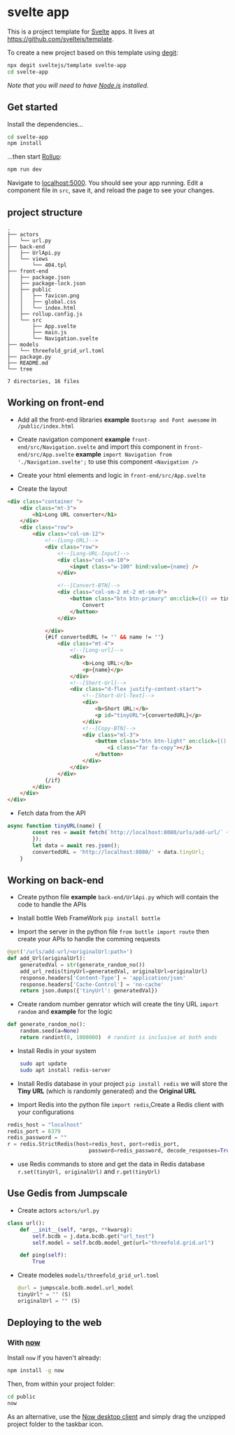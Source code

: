 

# svelte app

This is a project template for [Svelte](https://svelte.dev) apps. It lives at https://github.com/sveltejs/template.

To create a new project based on this template using [degit](https://github.com/Rich-Harris/degit):

```bash
npx degit sveltejs/template svelte-app
cd svelte-app
```

*Note that you will need to have [Node.js](https://nodejs.org) installed.*


## Get started

Install the dependencies...

```bash
cd svelte-app
npm install
```

...then start [Rollup](https://rollupjs.org):

```bash
npm run dev
```

Navigate to [localhost:5000](http://localhost:5000). You should see your app running. Edit a component file in `src`, save it, and reload the page to see your changes.

## project structure 
```
.
├── actors
│   └── url.py
├── back-end
│   ├── UrlApi.py
│   └── views
│       └── 404.tpl
├── front-end
│   ├── package.json
│   ├── package-lock.json
│   ├── public
│   │   ├── favicon.png
│   │   ├── global.css
│   │   └── index.html
│   ├── rollup.config.js
│   └── src
│       ├── App.svelte
│       ├── main.js
│       └── Navigation.svelte
├── models
│   └── threefold_grid_url.toml
├── package.py
├── README.md
└── tree

7 directories, 16 files
```

## Working on front-end
* Add all the front-end libraries <b> example</b> ```Bootsrap and Font awesome``` in ```/public/index.html```

* Create navigation component <b>example</b> ```front-end/src/Navigation.svelte``` and import this component in ```front-end/src/App.svelte``` <b>example</b> ```import Navigation from './Navigation.svelte';```
to use this component ```<Navigation />```

* Create your html elements and logic in ```front-end/src/App.svelte```

* Create the layout
```html
<div class="container ">
	<div class="mt-3">
		<h1>Long URL converter</h1>
	</div>
	<div class="row">
		<div class="col-sm-12">
			<!--[Long-URL]-->
			<div class="row">
				<!--[Long-URL-Input]-->
				<div class="col-sm-10">
					<input class="w-100" bind:value={name} />
				</div>

				<!--[Convert-BTN]-->
				<div class="col-sm-2 mt-2 mt-sm-0">
					<button class="btn btn-primary" on:click={() => tinyURL(name)}>
						Convert
					</button>
				</div>

			</div>
			{#if convertedURL != '' && name != ''}
				<div class="mt-4">
					<!--[Long-url]-->
					<div>
						<b>Long URL:</b>
						<p>{name}</p>
					</div>
					<!--[Short-Url]-->
					<div class="d-flex justify-content-start">
						<!--[Short-Url-Text]-->
						<div>
							<b>Short URL:</b>
							<p id="tinyURL">{convertedURL}</p>
						</div>
						<!--[Copy-BTN]-->
						<div class="ml-3">
							<button class="btn btn-light" on:click={() => copyToClipboard()}>
								<i class="far fa-copy"></i>
							</button>
						</div>
					</div>
				</div>
			{/if}
		</div>
	</div>
</div>
``` 
* Fetch data from the API
```javascript
async function tinyURL(name) {
		const res = await fetch(`http://localhost:8080/urls/add-url/` + name, {
		});
		let data = await res.json();
		convertedURL = 'http://localhost:8080/' + data.tinyUrl;
	}
```

## Working on back-end
* Create python file <b>example</b> ```back-end/UrlApi.py``` which will contain the code to handle the APIs

* Install bottle Web FrameWork ```pip install bottle```

* Import the server in the python file ```from bottle import route``` then create your APIs to handle the comming requests 
```python
@get('/urls/add-url/<originalUrl:path>')
def add_Url(originalUrl):
    generatedVal = str(generate_random_no())
    add_url_redis(tinyUrl=generatedVal, originalUrl=originalUrl)
    response.headers['Content-Type'] = 'application/json'
    response.headers['Cache-Control'] = 'no-cache'
    return json.dumps({'tinyUrl': generatedVal})
```

* Create random number genrator which will create the tiny URL ```import random```  and <b>example</b> for the logic 
```python
def generate_random_no():
    random.seed(a=None)
    return randint(0, 1000000)  # randint is inclusive at both ends
```

* Install Redis in your system 
``` bash
    sudo apt update
    sudo apt install redis-server
```

* Install Redis database in your project ```pip install redis```
we will store the <b>Tiny URL</b> (which is randomly generated) and the <b>Original URL </b>

* Import Redis into the python file ```import redis```,Create a Redis client with your configurations 
```python
redis_host = "localhost"
redis_port = 6379
redis_password = ""
r = redis.StrictRedis(host=redis_host, port=redis_port,
                          password=redis_password, decode_responses=True)
```
 * use Redis commands to store and get the data in Redis database ```r.set(tinyUrl, originalUrl)``` and ```r.get(tinyUrl)```

## Use Gedis from Jumpscale
* Create actors ```actors/url.py``` 
```python
class url():
    def __init__(self, *args, **kwarsg):
        self.bcdb = j.data.bcdb.get("url_test")
        self.model = self.bcdb.model_get(url="threefold.grid.url")

    def ping(self):
        True
``` 
* Create modeles ```models/threefold_grid_url.toml```
    ```python
    @url = jumpscale.bcdb.model.url_model
    tinyUrl* = "" (S)
    originalUrl = "" (S)
    ```


## Deploying to the web

### With [now](https://zeit.co/now)

Install `now` if you haven't already:

```bash
npm install -g now
```

Then, from within your project folder:

```bash
cd public
now
```

As an alternative, use the [Now desktop client](https://zeit.co/download) and simply drag the unzipped project folder to the taskbar icon.


